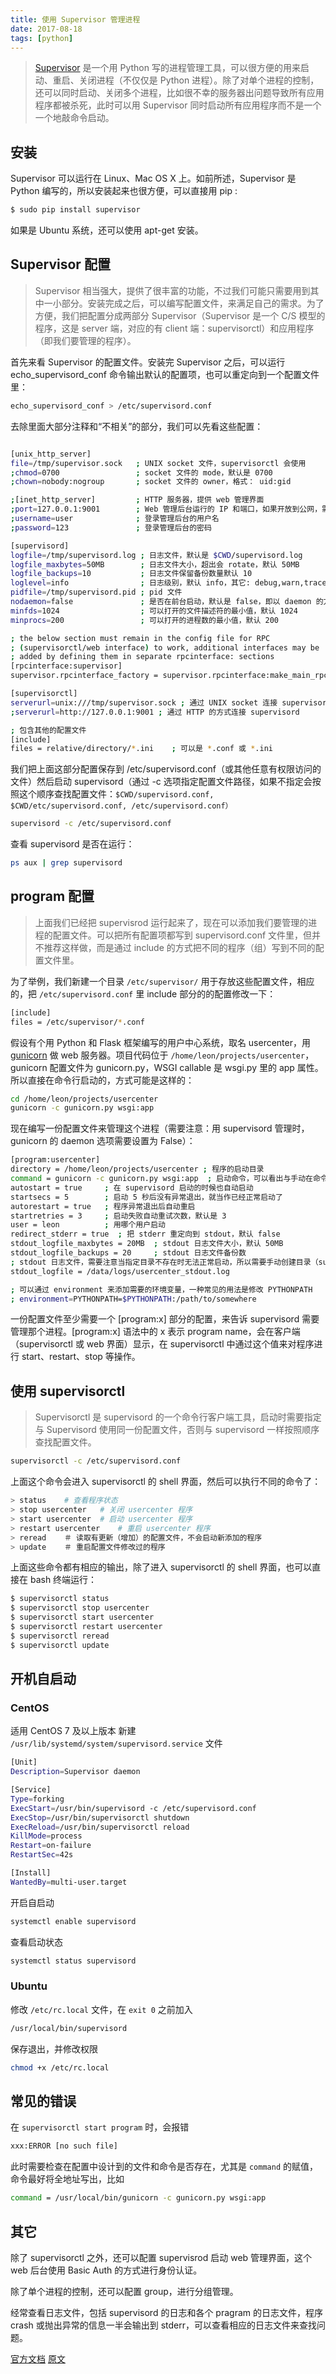 ```yaml
---
title: 使用 Supervisor 管理进程
date: 2017-08-18
tags: [python]
---
```


> [Supervisor](http://supervisord.org) 是一个用 Python 写的进程管理工具，可以很方便的用来启动、重启、关闭进程（不仅仅是 Python 进程）。除了对单个进程的控制，还可以同时启动、关闭多个进程，比如很不幸的服务器出问题导致所有应用程序都被杀死，此时可以用 Supervisor 同时启动所有应用程序而不是一个一个地敲命令启动。

<!-- more -->
<!-- toc -->

## 安装
Supervisor 可以运行在 Linux、Mac OS X 上。如前所述，Supervisor 是 Python 编写的，所以安装起来也很方便，可以直接用 pip :
```bash
$ sudo pip install supervisor
```
如果是 Ubuntu 系统，还可以使用 apt-get 安装。

## Supervisor 配置
> Supervisor 相当强大，提供了很丰富的功能，不过我们可能只需要用到其中一小部分。安装完成之后，可以编写配置文件，来满足自己的需求。为了方便，我们把配置分成两部分 Supervisor（Supervisor 是一个 C/S 模型的程序，这是 server 端，对应的有 client 端：supervisorctl）和应用程序（即我们要管理的程序）。

首先来看 Supervisor 的配置文件。安装完 Supervisor 之后，可以运行 echo_supervisord_conf 命令输出默认的配置项，也可以重定向到一个配置文件里：
```bash
echo_supervisord_conf > /etc/supervisord.conf
```
去除里面大部分注释和“不相关”的部分，我们可以先看这些配置：
```bash

[unix_http_server]
file=/tmp/supervisor.sock   ; UNIX socket 文件，supervisorctl 会使用
;chmod=0700                 ; socket 文件的 mode，默认是 0700
;chown=nobody:nogroup       ; socket 文件的 owner，格式： uid:gid

;[inet_http_server]         ; HTTP 服务器，提供 web 管理界面
;port=127.0.0.1:9001        ; Web 管理后台运行的 IP 和端口，如果开放到公网，需要注意安全性
;username=user              ; 登录管理后台的用户名
;password=123               ; 登录管理后台的密码

[supervisord]
logfile=/tmp/supervisord.log ; 日志文件，默认是 $CWD/supervisord.log
logfile_maxbytes=50MB        ; 日志文件大小，超出会 rotate，默认 50MB
logfile_backups=10           ; 日志文件保留备份数量默认 10
loglevel=info                ; 日志级别，默认 info，其它: debug,warn,trace
pidfile=/tmp/supervisord.pid ; pid 文件
nodaemon=false               ; 是否在前台启动，默认是 false，即以 daemon 的方式启动
minfds=1024                  ; 可以打开的文件描述符的最小值，默认 1024
minprocs=200                 ; 可以打开的进程数的最小值，默认 200

; the below section must remain in the config file for RPC
; (supervisorctl/web interface) to work, additional interfaces may be
; added by defining them in separate rpcinterface: sections
[rpcinterface:supervisor]
supervisor.rpcinterface_factory = supervisor.rpcinterface:make_main_rpcinterface

[supervisorctl]
serverurl=unix:///tmp/supervisor.sock ; 通过 UNIX socket 连接 supervisord，路径与 unix_http_server 部分的 file 一致
;serverurl=http://127.0.0.1:9001 ; 通过 HTTP 的方式连接 supervisord

; 包含其他的配置文件
[include]
files = relative/directory/*.ini    ; 可以是 *.conf 或 *.ini
```
我们把上面这部分配置保存到 /etc/supervisord.conf（或其他任意有权限访问的文件）然后启动 supervisord（通过 -c 选项指定配置文件路径，如果不指定会按照这个顺序查找配置文件：`$CWD/supervisord.conf, $CWD/etc/supervisord.conf, /etc/supervisord.conf）`
```bash
supervisord -c /etc/supervisord.conf
```
查看 supervisord 是否在运行：
```bash
ps aux | grep supervisord
```

## program 配置

> 上面我们已经把 supervisrod 运行起来了，现在可以添加我们要管理的进程的配置文件。可以把所有配置项都写到 supervisord.conf 文件里，但并不推荐这样做，而是通过 include 的方式把不同的程序（组）写到不同的配置文件里。

为了举例，我们新建一个目录 `/etc/supervisor/` 用于存放这些配置文件，相应的，把 `/etc/supervisord.conf` 里 include 部分的的配置修改一下：

```bash
[include]
files = /etc/supervisor/*.conf
```
假设有个用 Python 和 Flask 框架编写的用户中心系统，取名 usercenter，用 [gunicorn](http://gunicorn.org/) 做 web 服务器。项目代码位于 `/home/leon/projects/usercenter`，gunicorn 配置文件为 gunicorn.py，WSGI callable 是 wsgi.py 里的 app 属性。所以直接在命令行启动的，方式可能是这样的：
```bash
cd /home/leon/projects/usercenter
gunicorn -c gunicorn.py wsgi:app
```
现在编写一份配置文件来管理这个进程（需要注意：用 supervisord 管理时，gunicorn 的 daemon 选项需要设置为 False）：

```bash
[program:usercenter]
directory = /home/leon/projects/usercenter ; 程序的启动目录
command = gunicorn -c gunicorn.py wsgi:app  ; 启动命令，可以看出与手动在命令行启动的命令是一样的
autostart = true     ; 在 supervisord 启动的时候也自动启动
startsecs = 5        ; 启动 5 秒后没有异常退出，就当作已经正常启动了
autorestart = true   ; 程序异常退出后自动重启
startretries = 3     ; 启动失败自动重试次数，默认是 3
user = leon          ; 用哪个用户启动
redirect_stderr = true  ; 把 stderr 重定向到 stdout，默认 false
stdout_logfile_maxbytes = 20MB  ; stdout 日志文件大小，默认 50MB
stdout_logfile_backups = 20     ; stdout 日志文件备份数
; stdout 日志文件，需要注意当指定目录不存在时无法正常启动，所以需要手动创建目录（supervisord 会自动创建日志文件）
stdout_logfile = /data/logs/usercenter_stdout.log

; 可以通过 environment 来添加需要的环境变量，一种常见的用法是修改 PYTHONPATH
; environment=PYTHONPATH=$PYTHONPATH:/path/to/somewhere
```
一份配置文件至少需要一个 [program:x] 部分的配置，来告诉 supervisord 需要管理那个进程。[program:x] 语法中的 x 表示 program name，会在客户端（supervisorctl 或 web 界面）显示，在 supervisorctl 中通过这个值来对程序进行 start、restart、stop 等操作。

## 使用 supervisorctl

> Supervisorctl 是 supervisord 的一个命令行客户端工具，启动时需要指定与 Supervisord 使用同一份配置文件，否则与 supervisord 一样按照顺序查找配置文件。

```bash
supervisorctl -c /etc/supervisord.conf
```
上面这个命令会进入 supervisorctl 的 shell 界面，然后可以执行不同的命令了：
```bash
> status    # 查看程序状态
> stop usercenter   # 关闭 usercenter 程序
> start usercenter  # 启动 usercenter 程序
> restart usercenter    # 重启 usercenter 程序
> reread    ＃ 读取有更新（增加）的配置文件，不会启动新添加的程序
> update    ＃ 重启配置文件修改过的程序
```
上面这些命令都有相应的输出，除了进入 supervisorctl 的 shell 界面，也可以直接在 bash 终端运行：
```bash
$ supervisorctl status
$ supervisorctl stop usercenter
$ supervisorctl start usercenter
$ supervisorctl restart usercenter
$ supervisorctl reread
$ supervisorctl update
```

## 开机自启动
### CentOS
适用 CentOS 7 及以上版本
新建 `/usr/lib/systemd/system/supervisord.service` 文件
```bash
[Unit]
Description=Supervisor daemon

[Service]
Type=forking
ExecStart=/usr/bin/supervisord -c /etc/supervisord.conf
ExecStop=/usr/bin/supervisorctl shutdown
ExecReload=/usr/bin/supervisorctl reload
KillMode=process
Restart=on-failure
RestartSec=42s

[Install]
WantedBy=multi-user.target
```
开启自启动
```bash
systemctl enable supervisord
```
查看启动状态
```bash
systemctl status supervisord
```
### Ubuntu
修改 `/etc/rc.local` 文件，在 `exit 0` 之前加入
```bash
/usr/local/bin/supervisord
```
保存退出，并修改权限
```bash
chmod +x /etc/rc.local
```

## 常见的错误
在 `supervisorctl start program` 时，会报错
```bash
xxx:ERROR [no such file]
```
此时需要检查在配置中设计到的文件和命令是否存在，尤其是 `command` 的赋值，命令最好将全地址写出，比如
```bash
command = /usr/local/bin/gunicorn -c gunicorn.py wsgi:app
```


## 其它

除了 supervisorctl 之外，还可以配置 supervisrod 启动 web 管理界面，这个 web 后台使用 Basic Auth 的方式进行身份认证。

除了单个进程的控制，还可以配置 group，进行分组管理。

经常查看日志文件，包括 supervisord 的日志和各个 pragram 的日志文件，程序 crash 或抛出异常的信息一半会输出到 stderr，可以查看相应的日志文件来查找问题。

[官方文档](http://supervisord.org/index.html)
[原文](http://liyangliang.me/posts/2015/06/using-supervisor/)
